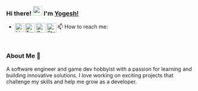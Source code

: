 ### Hi there! <img src="https://github.com/TheDudeThatCode/TheDudeThatCode/blob/master/Assets/Hi.gif" width="25px"> I'm [Yogesh!](https://www.linkedin.com/in/yogesh-bhardwaj-61a005157/)

- 📫 How to reach me:
  <a href="https://www.linkedin.com/in/yogesh-bhardwaj-61a005157/">
    <img align="left" width="24px" src="https://cdn.jsdelivr.net/npm/simple-icons@v3/icons/linkedin.svg" alt="LinkedIn" />
  </a>
  <a href="https://twitter.com/impirios">
    <img align="left" width="26px" src="https://cdn.jsdelivr.net/npm/simple-icons@v3/icons/twitter.svg" alt="Twitter" />
  </a>
  <a href="mailto:yb2112001@gmail.com">
    <img align="left" width="26px" src="https://cdn.jsdelivr.net/npm/simple-icons@v3/icons/gmail.svg" alt="Gmail" />
  </a>
  <a href="https://stackoverflow.com/users/10478788/impirios">
    <img align="left" width="26px" src="https://cdn.jsdelivr.net/npm/simple-icons@3.13.0/icons/stackoverflow.svg" alt="StackOverflow" />
  </a>

<br />

### About Me 🚀
A software engineer and game dev hobbyist with a passion for learning and building innovative solutions. I love working on exciting projects that challenge my skills and help me grow as a developer.

<!--
**impirios/impirios** is a ✨ _special_ ✨ repository because its `README.md` (this file) appears on your GitHub profile.

Here are some ideas to get you started:

- 🔭 I’m currently working on ...
- 🌱 I’m currently learning ...
- 👯 I’m looking to collaborate on ...
- 🤔 I’m looking for help with ...
- 💬 Ask me about ...
- 📫 How to reach me: ...
- 😄 Pronouns: ...
- ⚡ Fun fact: ...
-->
